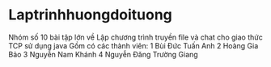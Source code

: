 # Laptrinhhuongdoituong
Nhóm số 10 bài tập lớn về Lập chương trình truyền file và chat cho giao thức TCP sử dụng java
Gồm có các thành viên:
1 Bùi Đức Tuấn Anh
2 Hoàng Gia Bảo
3 Nguyễn Nam Khánh
4 Nguyễn Đăng Trường Giang
